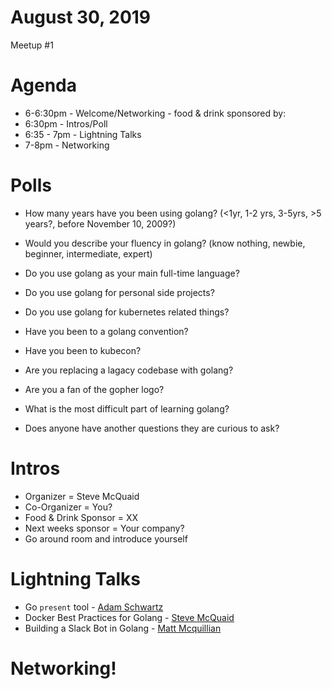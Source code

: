 # August 30, 2019

Meetup #1

# Agenda
* 6-6:30pm - Welcome/Networking - food & drink sponsored by: 
* 6:30pm - Intros/Poll
* 6:35 - 7pm - Lightning Talks
* 7-8pm - Networking

# Polls 
- How many years have you been using golang? (<1yr, 1-2 yrs, 3-5yrs, >5 years?, before November 10, 2009?)
- Would you describe your fluency in golang? (know nothing, newbie, beginner, intermediate, expert)
- Do you use golang as your main full-time language?
- Do you use golang for personal side projects?
- Do you use golang for kubernetes related things?
- Have you been to a golang convention?
- Have you been to kubecon?
- Are you replacing a lagacy codebase with golang?
- Are you a fan of the gopher logo?
- What is the most difficult part of learning golang?
  
- Does anyone have another questions they are curious to ask?

# Intros
- Organizer = Steve McQuaid
- Co-Organizer = You?
- Food & Drink Sponsor = XX
- Next weeks sponsor = Your company?
- Go around room and introduce yourself

# Lightning Talks
- Go `present` tool - [Adam Schwartz](https://github.com/anschwa)
- Docker Best Practices for Golang - [Steve McQuaid](https://github.com/stevemcquaid)
- Building a Slack Bot in Golang - [Matt Mcquillian](https://github.com/mmcquillan)

# Networking!
